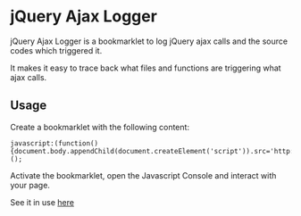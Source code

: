 jQuery Ajax Logger
=============

jQuery Ajax Logger is a bookmarklet to log jQuery ajax calls and the source codes which triggered it.

It makes it easy to trace back what files and functions are triggering what ajax calls.

## Usage

Create a bookmarklet with the following content:

    javascript:(function(){document.body.appendChild(document.createElement('script')).src='http://rawgit.com/srizzo/jqueryajaxlogger/master/dist/jqueryajaxlogger.min.js';})();

Activate the bookmarklet, open the Javascript Console and interact with your page.

See it in use [here](http://srizzo.github.io/jqueryajaxlogger/)